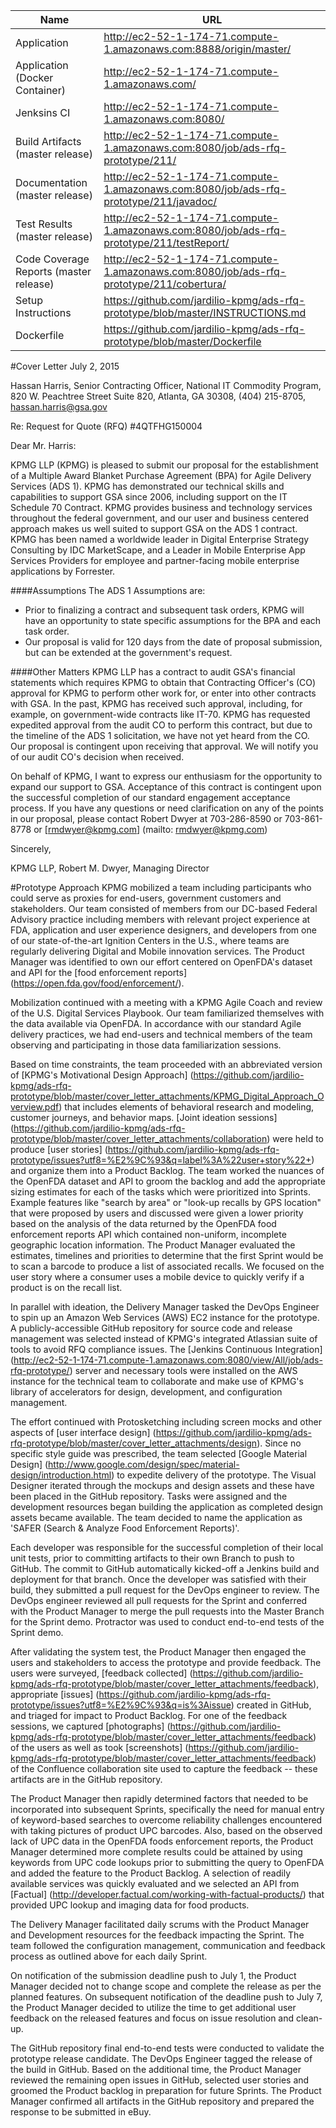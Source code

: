 | Name | URL |
| ------------- | ------------- |
| Application|http://ec2-52-1-174-71.compute-1.amazonaws.com:8888/origin/master/ |
| Application (Docker Container) | http://ec2-52-1-174-71.compute-1.amazonaws.com/ |
| Jenksins CI | http://ec2-52-1-174-71.compute-1.amazonaws.com:8080/ |
| Build Artifacts (master release) | http://ec2-52-1-174-71.compute-1.amazonaws.com:8080/job/ads-rfq-prototype/211/ |
| Documentation (master release) | http://ec2-52-1-174-71.compute-1.amazonaws.com:8080/job/ads-rfq-prototype/211/javadoc/ |
| Test Results (master release) | http://ec2-52-1-174-71.compute-1.amazonaws.com:8080/job/ads-rfq-prototype/211/testReport/ |
| Code Coverage Reports (master release) | http://ec2-52-1-174-71.compute-1.amazonaws.com:8080/job/ads-rfq-prototype/211/cobertura/ |
| Setup Instructions | https://github.com/jardilio-kpmg/ads-rfq-prototype/blob/master/INSTRUCTIONS.md |
| Dockerfile | https://github.com/jardilio-kpmg/ads-rfq-prototype/blob/master/Dockerfile |

#Cover Letter
July 2, 2015

Hassan Harris,
Senior Contracting Officer,
National IT Commodity Program,
820 W. Peachtree Street Suite 820,
Atlanta, GA 30308,
(404) 215-8705,
hassan.harris@gsa.gov

Re: Request for Quote (RFQ) #4QTFHG150004

Dear Mr. Harris:

KPMG LLP (KPMG) is pleased to submit our proposal for the establishment of a Multiple Award Blanket Purchase Agreement (BPA) for Agile Delivery Services (ADS 1). KPMG has demonstrated our technical skills and capabilities to support GSA since 2006, including support on the IT Schedule 70 Contract. KPMG provides business and technology services throughout the federal government, and our user and business centered approach makes us well suited to support GSA on the ADS 1 contract.  KPMG has been named a worldwide leader in Digital Enterprise Strategy Consulting by IDC MarketScape, and a Leader in Mobile Enterprise App Services Providers for employee and partner-facing mobile enterprise applications by Forrester.

####Assumptions
The ADS 1 Assumptions are:
* Prior to finalizing a contract and subsequent task orders, KPMG will have an opportunity to state specific assumptions for the BPA and each task order.  
* Our proposal is valid for 120 days from the date of proposal submission, but can be extended at the government's request.

####Other Matters
KPMG LLP has a contract to audit GSA's financial statements which requires KPMG to obtain that Contracting Officer's (CO) approval for KPMG to perform other work for, or enter into other contracts with GSA.  In the past, KPMG has received such approval, including, for example, on government-wide contracts like IT-70.  KPMG has requested expedited approval from the audit CO to perform this contract, but due to the timeline of the ADS 1 solicitation, we have not yet heard from the CO.  Our proposal is contingent upon receiving that approval. We will notify you of our audit CO's decision when received.  

On behalf of KPMG, I want to express our enthusiasm for the opportunity to expand our support to GSA. Acceptance of this contract is contingent upon the successful completion of our standard engagement acceptance process. If you have any questions or need clarification on any of the points in our proposal, please contact Robert Dwyer at 703-286-8590 or 703-861-8778 or [rmdwyer@kpmg.com] (mailto: rmdwyer@kpmg.com)

Sincerely,

KPMG LLP,
Robert M. Dwyer,
Managing Director


#Prototype Approach
KPMG mobilized a team including participants who could serve as proxies for end-users, government customers and stakeholders.  Our team consisted of members from our DC-based Federal Advisory practice including members with relevant project experience at FDA, application and user experience designers, and developers from one of our state-of-the-art Ignition Centers in the U.S., where teams are regularly delivering Digital and Mobile innovation services.  The Product Manager was identified to own our effort centered on OpenFDA's dataset and API for the [food enforcement reports] (https://open.fda.gov/food/enforcement/).

Mobilization continued with a meeting with a KPMG Agile Coach and review of the U.S. Digital Services Playbook. Our team familiarized themselves with the data available via OpenFDA. In accordance with our standard Agile delivery practices, we had end-users and technical members of the team observing and participating in those data familiarization sessions. 

Based on time constraints, the team proceeded with an abbreviated version of [KPMG's Motivational Design Approach] (https://github.com/jardilio-kpmg/ads-rfq-prototype/blob/master/cover_letter_attachments/KPMG_Digital_Approach_Overview.pdf) that includes elements of behavioral research and modeling, customer journeys, and behavior maps. [Joint ideation sessions] (https://github.com/jardilio-kpmg/ads-rfq-prototype/blob/master/cover_letter_attachments/collaboration) were held to produce [user stories] (https://github.com/jardilio-kpmg/ads-rfq-prototype/issues?utf8=%E2%9C%93&q=label%3A%22user+story%22+) and organize them into a Product Backlog.  The team worked the nuances of the OpenFDA dataset and API to groom the backlog and add the appropriate sizing estimates for each of the tasks which were prioritized into Sprints. Example features like "search by area" or "look-up recalls by GPS location" that were proposed by users and discussed were given a lower priority based on the analysis of the data returned by the OpenFDA food enforcement reports API which contained non-uniform, incomplete geographic location information. The Product Manager evaluated the estimates, timelines and priorities to determine that the first Sprint would be to scan a barcode to produce a list of associated recalls. We focused on the user story where a consumer uses a mobile device to quickly verify if a product is on the recall list.

In parallel with ideation, the Delivery Manager tasked the DevOps Engineer to spin up an Amazon Web Services (AWS) EC2 instance for the prototype. A publicly-accessible GitHub repository for source code and release management was selected instead of KPMG's integrated Atlassian suite of tools to avoid RFQ compliance issues. The [Jenkins Continuous Integration] (http://ec2-52-1-174-71.compute-1.amazonaws.com:8080/view/All/job/ads-rfq-prototype/) server and necessary tools were installed on the AWS instance for the technical team to collaborate and make use of KPMG's library of accelerators for design, development, and configuration management.  

The effort continued with Protosketching including screen mocks and other aspects of [user interface design] (https://github.com/jardilio-kpmg/ads-rfq-prototype/blob/master/cover_letter_attachments/design). Since no specific style guide was prescribed, the team selected [Google Material Design] (http://www.google.com/design/spec/material-design/introduction.html) to expedite delivery of the prototype. The Visual Designer iterated through the mockups and design assets and these have been placed in the GitHub repository. Tasks were assigned and the development resources began building the application as completed design assets became available. The team decided to name the application as 'SAFER (Search & Analyze Food Enforcement Reports)'.

Each developer was responsible for the successful completion of their local unit tests, prior to committing artifacts to their own Branch to push to GitHub. The commit to GitHub automatically kicked-off a Jenkins build and deployment for that branch. Once the developer was satisfied with their build, they submitted a pull request for the DevOps engineer to review. The DevOps engineer reviewed all pull requests for the Sprint and conferred with the Product Manager to merge the pull requests into the Master Branch for the Sprint demo.  Protractor was used to conduct end-to-end tests of the Sprint demo.  

After validating the system test, the Product Manager then engaged the users and stakeholders to access the prototype and provide feedback.  The users were surveyed, [feedback collected] (https://github.com/jardilio-kpmg/ads-rfq-prototype/blob/master/cover_letter_attachments/feedback), appropriate [issues] (https://github.com/jardilio-kpmg/ads-rfq-prototype/issues?utf8=%E2%9C%93&q=is%3Aissue) created in GitHub, and triaged for impact to Product Backlog. For one of the feedback sessions, we captured [photographs] (https://github.com/jardilio-kpmg/ads-rfq-prototype/blob/master/cover_letter_attachments/feedback) of the users as well as took [screenshots] (https://github.com/jardilio-kpmg/ads-rfq-prototype/blob/master/cover_letter_attachments/feedback) of the Confluence collaboration site used to capture the feedback -- these artifacts are in the GitHub repository.

The Product Manager then rapidly determined factors that needed to be incorporated into subsequent Sprints, specifically the need for manual entry of keyword-based searches to overcome reliability challenges encountered with taking pictures of product UPC barcodes. Also, based on the observed lack of UPC data in the OpenFDA foods enforcement reports, the Product Manager determined more complete results could be attained by using keywords from UPC code lookups prior to submitting the query to OpenFDA and added the feature to the Product Backlog. A selection of readily available services was quickly evaluated and we selected an API from [Factual] (http://developer.factual.com/working-with-factual-products/) that provided UPC lookup and imaging data for food products.

The Delivery Manager facilitated daily scrums with the Product Manager and Development resources for the feedback impacting the Sprint. The team followed the configuration management, communication and feedback process as outlined above for each daily Sprint. 

On notification of the submission deadline push to July 1, the Product Manager decided not to change scope and complete the release as per the planned features. On subsequent notification of the deadline push to July 7, the Product Manager decided to utilize the time to get additional user feedback on the released features and focus on issue resolution and clean-up. 

The GitHub repository final end-to-end tests were conducted to validate the prototype release candidate. The DevOps Engineer tagged the release of the build in GitHub. Based on the additional time, the Product Manager reviewed the remaining open issues in GitHub, selected user stories and groomed the Product backlog in preparation for future Sprints. The Product Manager confirmed all artifacts in the GitHub repository and prepared the response to be submitted in eBuy.
